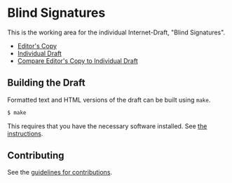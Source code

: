 # Blind Signatures

This is the working area for the individual Internet-Draft, "Blind Signatures".

* [Editor's Copy](https://chris-wood.github.io/draft-wood-cfrg-blind-signatures/#go.draft-wood-cfrg-blind-rsa-signatures.html)
* [Individual Draft](https://tools.ietf.org/html/draft-wood-cfrg-blind-rsa-signatures)
* [Compare Editor's Copy to Individual Draft](https://chris-wood.github.io/draft-wood-cfrg-blind-signatures/#go.draft-wood-cfrg-blind-rsa-signatures.diff)

## Building the Draft

Formatted text and HTML versions of the draft can be built using `make`.

```sh
$ make
```

This requires that you have the necessary software installed.  See
[the instructions](https://github.com/martinthomson/i-d-template/blob/master/doc/SETUP.md).


## Contributing

See the
[guidelines for contributions](https://github.com/chris-wood/draft-wood-cfrg-blind-signatures/blob/master/CONTRIBUTING.md).
